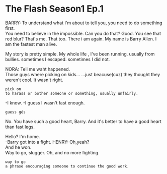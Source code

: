 The Flash Season1 Ep.1
=====================

BARRY: To understand what I'm about to tell you, you need to do something first.  
You need to believe in the impossible. Can you do that? Good. You see that red blur? That's me. That too. There i am again.
My name is Barry Allen.
I am the fastest man alive.

My story is pretty simple. My whole life , I've been running. usually from bullies. sometimes I escaped. sometimes I did not.

NORA: Tell me waht happened.  
Those guys where picking on kids... ...just beacuse(cuz) they thought they weren't cool. It wasn't right.

```
pick on
to harass or bother someone or something, usually unfairly.
```
-I know.
-I guess I wasn't fast enough.

```
guess gés
```
No. You have such a good heart, Barry. And it's better to have a good heart than fast legs.

Hello? I'm home.  
-Barry got into a fight.
HENRY: Oh,yeah?  
And he won.  
Way to go, slugger. Oh, and no more fighting.
```
way to go
a phrase encouraging someone to continue the good work.
```
